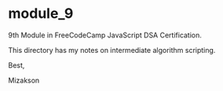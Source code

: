 # module_9

9th Module in FreeCodeCamp JavaScript DSA Certification.

This directory has my notes on intermediate algorithm scripting.

Best, 

Mizakson